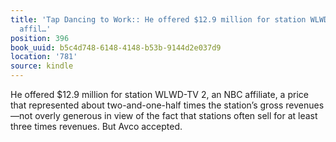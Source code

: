 ```yaml
---
title: 'Tap Dancing to Work:: He offered $12.9 million for station WLWD-TV 2, an NBC
  affil…'
position: 396
book_uuid: b5c4d748-6148-4148-b53b-9144d2e037d9
location: '781'
source: kindle
---
```


He offered $12.9 million for station WLWD-TV 2, an NBC affiliate, a price that represented about two-and-one-half times the station’s gross revenues—not overly generous in view of the fact that stations often sell for at least three times revenues. But Avco accepted.